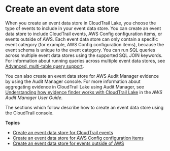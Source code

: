# Create an event data store<a name="query-event-data-store"></a>

When you create an event data store in CloudTrail Lake, you choose the type of events to include in your event data store\. You can create an event data store to include CloudTrail events, AWS Config configuration items, or events outside of AWS\. Each event data store can only contain a specific event category \(for example, AWS Config configuration items\), because the event schema is unique to the event category\. You can run SQL queries across multiple event data stores using the supported SQL JOIN keywords\. For information about running queries across multiple event data stores, see [Advanced, multi\-table query support](query-limitations.md#query-advanced-multi-table)\.

You can also create an event data store for AWS Audit Manager evidence by using the Audit Manager console\. For more information about aggregating evidence in CloudTrail Lake using Audit Manager, see [Understanding how evidence finder works with CloudTrail Lake](https://docs.aws.amazon.com/audit-manager/latest/userguide/evidence-finder.html#understanding-evidence-finder) in the *AWS Audit Manager User Guide*\.

The sections which follow describe how to create an event data store using the CloudTrail console\.

**Topics**
+ [Create an event data store for CloudTrail events](query-event-data-store-cloudtrail.md)
+ [Create an event data store for AWS Config configuration items](query-event-data-store-config.md)
+ [Create an event data store for events outside of AWS](event-data-store-integration-events.md)
